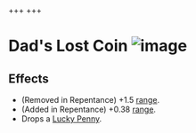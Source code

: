 +++
+++

 # Dad's Lost Coin ![image](/image/Dad%27s_Lost_Coin.png) 


Effects
---------


* (Removed in Repentance) +1.5 [range](/wiki/Range "Range").
* (Added in Repentance) +0.38 [range](/wiki/Range "Range").
* Drops a [Lucky Penny](/wiki/Coins#Lucky_Penny "Coins").



